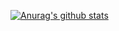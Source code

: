 [![Anurag's github stats](https://github-readme-stats.vercel.app/api?username=6rube)](https://github.com/anuraghazra/github-readme-stats)
